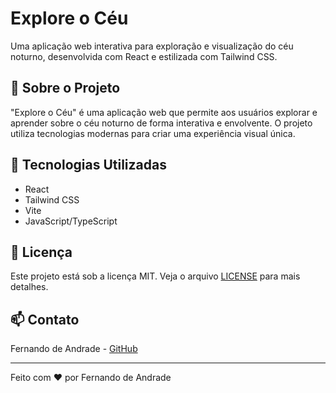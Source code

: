 # Explore o Céu

Uma aplicação web interativa para exploração e visualização do céu noturno, desenvolvida com React e estilizada com Tailwind CSS.

## 🌟 Sobre o Projeto

"Explore o Céu" é uma aplicação web que permite aos usuários explorar e aprender sobre o céu noturno de forma interativa e envolvente. O projeto utiliza tecnologias modernas para criar uma experiência visual única.

## 🚀 Tecnologias Utilizadas

- React
- Tailwind CSS
- Vite
- JavaScript/TypeScript

## 📝 Licença

Este projeto está sob a licença MIT. Veja o arquivo [LICENSE](LICENSE) para mais detalhes.

## 📫 Contato

Fernando de Andrade - [GitHub](https://github.com/fvandrad)

---

Feito com ❤️ por Fernando de Andrade
